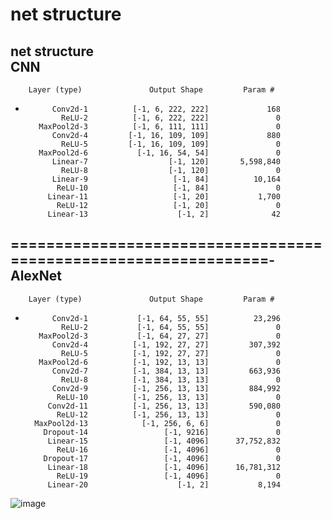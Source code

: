 # net structure
net structure  
CNN
----------------------------------------------------------------
        Layer (type)               Output Shape         Param #
- 
            Conv2d-1          [-1, 6, 222, 222]             168  
              ReLU-2          [-1, 6, 222, 222]               0  
         MaxPool2d-3          [-1, 6, 111, 111]               0  
            Conv2d-4         [-1, 16, 109, 109]             880  
              ReLU-5         [-1, 16, 109, 109]               0  
         MaxPool2d-6           [-1, 16, 54, 54]               0  
            Linear-7                  [-1, 120]       5,598,840  
              ReLU-8                  [-1, 120]               0  
            Linear-9                   [-1, 84]          10,164  
             ReLU-10                   [-1, 84]               0  
           Linear-11                   [-1, 20]           1,700  
             ReLU-12                   [-1, 20]               0  
           Linear-13                    [-1, 2]              42  
================================================================-  
AlexNet
----------------------------------------------------------------
        Layer (type)               Output Shape         Param #
- 
            Conv2d-1           [-1, 64, 55, 55]          23,296  
              ReLU-2           [-1, 64, 55, 55]               0  
         MaxPool2d-3           [-1, 64, 27, 27]               0  
            Conv2d-4          [-1, 192, 27, 27]         307,392  
              ReLU-5          [-1, 192, 27, 27]               0  
         MaxPool2d-6          [-1, 192, 13, 13]               0  
            Conv2d-7          [-1, 384, 13, 13]         663,936  
              ReLU-8          [-1, 384, 13, 13]               0  
            Conv2d-9          [-1, 256, 13, 13]         884,992  
             ReLU-10          [-1, 256, 13, 13]               0  
           Conv2d-11          [-1, 256, 13, 13]         590,080  
             ReLU-12          [-1, 256, 13, 13]               0  
        MaxPool2d-13            [-1, 256, 6, 6]               0  
          Dropout-14                 [-1, 9216]               0  
           Linear-15                 [-1, 4096]      37,752,832  
             ReLU-16                 [-1, 4096]               0  
          Dropout-17                 [-1, 4096]               0  
           Linear-18                 [-1, 4096]      16,781,312  
             ReLU-19                 [-1, 4096]               0  
           Linear-20                    [-1, 2]           8,194  
![image](https://user-images.githubusercontent.com/123912496/215446342-e43cc868-4aa0-41e4-bd05-42d1fb030da5.png)
